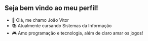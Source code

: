 ## Seja bem vindo ao meu perfil!

- 👋 Olá, me chamo João Vitor 
- 📚 Atualmente cursando Sistemas da Informação
- 🎮 Amo programação e tecnologia, além de claro amar os jogos!


